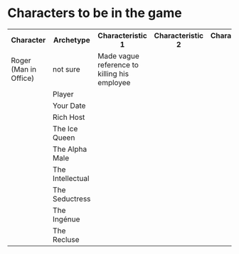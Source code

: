 # Characters to be in the game

<html>
<body>

<table style="width:100%">
  <tr>
    <th>Character</th>
    <th>Archetype</th>
    <th>Characteristic 1</th>
    <th>Characteristic 2</th>
    <th>Characteristic 3</th>
    <th>Characteristic 4</th>
    <th>Murderer Posibility?</th>
  </tr>
  <tr>
    <td> Roger (Man in Office)</td>
    <td>not sure</td>
    <td>Made vague reference to killing his employee</td>
    <td></td>
    <td></td>
    <td></td>
    <td>Path A</td>
  </tr>
  <tr>
    <td></td>
    <td> Player </td>
    <td></td>
    <td></td>
    <td></td>
    <td></td>
  </tr>
  <tr>
    <td></td>
    <td> Your Date </td>
    <td></td>
    <td></td>
    <td></td>
    <td></td>
    <td>Path B</td>
  </tr>
  <tr>
    <td></td>
    <td> Rich Host</td>
    <td></td>
    <td></td>
    <td></td>
    <td></td>
    <td>Path C</td>
  </tr>
  <tr>
    <td></td>
    <td> The Ice Queen </td>
    <td></td>
    <td></td>
    <td></td>
    <td></td>
    <td>Path D</td>
  </tr>
  <tr>
    <td></td>
    <td> The Alpha Male </td>
    <td></td>
    <td></td>
    <td></td>
    <td></td>
    <td></td>
  </tr>
  <tr>
    <td></td>
    <td> The Intellectual </td>
    <td></td>
    <td></td>
    <td></td>
    <td></td>
    <td></td>
  </tr>
  <tr>
    <td></td>
    <td> The Seductress </td>
    <td></td>
    <td></td>
    <td></td>
    <td></td>
    <td></td>
  </tr>
  <tr>
    <td></td>
    <td> The Ingénue </td>
    <td></td>
    <td></td>
    <td></td>
    <td></td>
    <td></td>
  </tr>
  <tr>
    <td></td>
    <td> The Recluse </td>
    <td></td>
    <td></td>
    <td></td>
    <td></td>
    <td></td>
  </tr>
</table>

</body>
</html>
